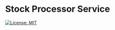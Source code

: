 # Stock Processor Service

[![License: MIT](https://img.shields.io/badge/License-MIT-green.svg)](https://opensource.org/licenses/MIT)

